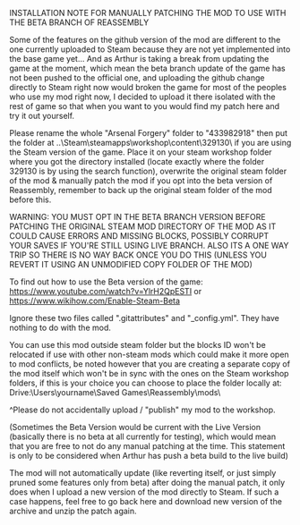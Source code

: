 INSTALLATION NOTE FOR MANUALLY PATCHING THE MOD TO USE WITH THE BETA BRANCH OF REASSEMBLY

Some of the features on the github version of the mod are different to the one currently uploaded to Steam because they are not yet implemented into the base game yet... And as Arthur is taking a break from updating the game at the moment, which mean the beta branch update of the game has not been pushed to the official one, and uploading the github change directly to Steam right now would broken the game for most of the peoples who use my mod right now, I decided to upload it there isolated with the rest of game so that when you want to you would find my patch here and try it out yourself.

Please rename the whole "Arsenal Forgery" folder to "433982918" then put the folder at ..\Steam\steamapps\workshop\content\329130\ if you are using the Steam version of the game. Place it on your steam workshop folder where you got the directory installed (locate exactly where the folder 329130 is by using the search function), overwrite the original steam folder of the mod & manually patch the mod if you opt into the beta version of Reassembly, remember to back up the original steam folder of the mod before this.

WARNING: YOU MUST OPT IN THE BETA BRANCH VERSION BEFORE PATCHING THE ORIGINAL STEAM MOD DIRECTORY OF THE MOD AS IT COULD CAUSE ERRORS AND MISSING BLOCKS, POSSIBLY CORRUPT YOUR SAVES IF YOU'RE STILL USING LIVE BRANCH. ALSO ITS A ONE WAY TRIP SO THERE IS NO WAY BACK ONCE YOU DO THIS (UNLESS YOU REVERT IT USING AN UNMODIFIED COPY FOLDER OF THE MOD)

To find out how to use the Beta version of the game: https://www.youtube.com/watch?v=YlrH2QpESTI or https://www.wikihow.com/Enable-Steam-Beta

Ignore these two files called ".gitattributes" and "_config.yml". They have nothing to do with the mod.

You can use this mod outside steam folder but the blocks ID won't be relocated if use with other non-steam mods which could make it more open to mod conflicts, be noted however that you are creating a separate copy of the mod itself which won't be in sync with the ones on the Steam workshop folders, if this is your choice you can choose to place the folder locally at: Drive:\Users\yourname\Saved Games\Reassembly\mods\

^Please do not accidentally upload / "publish" my mod to the workshop.

(Sometimes the Beta Version would be current with the Live Version (basically there is no beta at all currently for testing), which would mean that you are free to not do any manual patching at the time. This statement is only to be considered when Arthur has push a beta build to the live build)

The mod will not automatically update (like reverting itself, or just simply pruned some features only from beta) after doing the manual patch, it only does when I upload a new version of the mod directly to Steam. If such a case happens, feel free to go back here and download new version of the archive and unzip the patch again.

